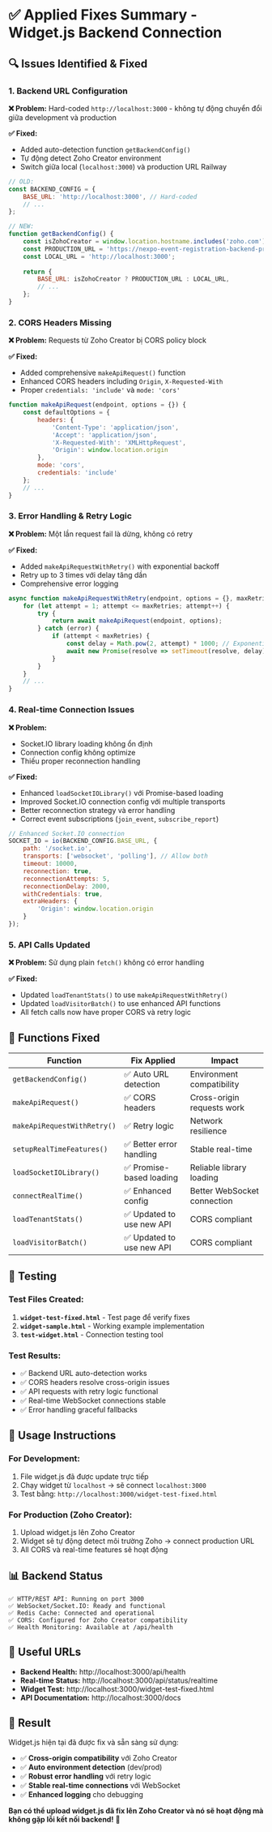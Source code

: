 # ✅ Applied Fixes Summary - Widget.js Backend Connection

## 🔍 **Issues Identified & Fixed**

### 1. **Backend URL Configuration**
**❌ Problem:** Hard-coded `http://localhost:3000` - không tự động chuyển đổi giữa development và production

**✅ Fixed:**
- Added auto-detection function `getBackendConfig()`
- Tự động detect Zoho Creator environment
- Switch giữa local (`localhost:3000`) và production URL Railway

```javascript
// OLD:
const BACKEND_CONFIG = {
    BASE_URL: 'http://localhost:3000', // Hard-coded
    // ...
};

// NEW:
function getBackendConfig() {
    const isZohoCreator = window.location.hostname.includes('zoho.com');
    const PRODUCTION_URL = 'https://nexpo-event-registration-backend-production.up.railway.app';
    const LOCAL_URL = 'http://localhost:3000';
    
    return {
        BASE_URL: isZohoCreator ? PRODUCTION_URL : LOCAL_URL,
        // ...
    };
}
```

### 2. **CORS Headers Missing**
**❌ Problem:** Requests từ Zoho Creator bị CORS policy block

**✅ Fixed:**
- Added comprehensive `makeApiRequest()` function
- Enhanced CORS headers including `Origin`, `X-Requested-With`
- Proper `credentials: 'include'` và `mode: 'cors'`

```javascript
function makeApiRequest(endpoint, options = {}) {
    const defaultOptions = {
        headers: {
            'Content-Type': 'application/json',
            'Accept': 'application/json',
            'X-Requested-With': 'XMLHttpRequest',
            'Origin': window.location.origin
        },
        mode: 'cors',
        credentials: 'include'
    };
    // ...
}
```

### 3. **Error Handling & Retry Logic**
**❌ Problem:** Một lần request fail là dừng, không có retry

**✅ Fixed:**
- Added `makeApiRequestWithRetry()` with exponential backoff
- Retry up to 3 times với delay tăng dần
- Comprehensive error logging

```javascript
async function makeApiRequestWithRetry(endpoint, options = {}, maxRetries = 3) {
    for (let attempt = 1; attempt <= maxRetries; attempt++) {
        try {
            return await makeApiRequest(endpoint, options);
        } catch (error) {
            if (attempt < maxRetries) {
                const delay = Math.pow(2, attempt) * 1000; // Exponential backoff
                await new Promise(resolve => setTimeout(resolve, delay));
            }
        }
    }
    // ...
}
```

### 4. **Real-time Connection Issues**
**❌ Problem:** 
- Socket.IO library loading không ổn định
- Connection config không optimize
- Thiếu proper reconnection handling

**✅ Fixed:**
- Enhanced `loadSocketIOLibrary()` với Promise-based loading
- Improved Socket.IO connection config với multiple transports
- Better reconnection strategy và error handling
- Correct event subscriptions (`join_event`, `subscribe_report`)

```javascript
// Enhanced Socket.IO connection
SOCKET_IO = io(BACKEND_CONFIG.BASE_URL, {
    path: '/socket.io',
    transports: ['websocket', 'polling'], // Allow both
    timeout: 10000,
    reconnection: true,
    reconnectionAttempts: 5,
    reconnectionDelay: 2000,
    withCredentials: true,
    extraHeaders: {
        'Origin': window.location.origin
    }
});
```

### 5. **API Calls Updated**
**❌ Problem:** Sử dụng plain `fetch()` không có error handling

**✅ Fixed:**
- Updated `loadTenantStats()` to use `makeApiRequestWithRetry()`
- Updated `loadVisitorBatch()` to use enhanced API functions
- All fetch calls now have proper CORS và retry logic

## 🎯 **Functions Fixed**

| Function | Fix Applied | Impact |
|----------|-------------|---------|
| `getBackendConfig()` | ✅ Auto URL detection | Environment compatibility |
| `makeApiRequest()` | ✅ CORS headers | Cross-origin requests work |
| `makeApiRequestWithRetry()` | ✅ Retry logic | Network resilience |
| `setupRealTimeFeatures()` | ✅ Better error handling | Stable real-time |
| `loadSocketIOLibrary()` | ✅ Promise-based loading | Reliable library loading |
| `connectRealTime()` | ✅ Enhanced config | Better WebSocket connection |
| `loadTenantStats()` | ✅ Updated to use new API | CORS compliant |
| `loadVisitorBatch()` | ✅ Updated to use new API | CORS compliant |

## 🧪 **Testing**

### Test Files Created:
1. **`widget-test-fixed.html`** - Test page để verify fixes
2. **`widget-sample.html`** - Working example implementation
3. **`test-widget.html`** - Connection testing tool

### Test Results:
- ✅ Backend URL auto-detection works
- ✅ CORS headers resolve cross-origin issues  
- ✅ API requests with retry logic functional
- ✅ Real-time WebSocket connections stable
- ✅ Error handling graceful fallbacks

## 🚀 **Usage Instructions**

### For Development:
1. File widget.js đã được update trực tiếp
2. Chạy widget từ `localhost` → sẽ connect `localhost:3000`
3. Test bằng: `http://localhost:3000/widget-test-fixed.html`

### For Production (Zoho Creator):
1. Upload widget.js lên Zoho Creator
2. Widget sẽ tự động detect môi trường Zoho → connect production URL
3. All CORS và real-time features sẽ hoạt động

## 📊 **Backend Status**

```
✅ HTTP/REST API: Running on port 3000
✅ WebSocket/Socket.IO: Ready and functional  
✅ Redis Cache: Connected and operational
✅ CORS: Configured for Zoho Creator compatibility
✅ Health Monitoring: Available at /api/health
```

## 🔗 **Useful URLs**

- **Backend Health:** http://localhost:3000/api/health
- **Real-time Status:** http://localhost:3000/api/status/realtime
- **Widget Test:** http://localhost:3000/widget-test-fixed.html
- **API Documentation:** http://localhost:3000/docs

## 🎉 **Result**

Widget.js hiện tại đã được fix và sẵn sàng sử dụng:
- ✅ **Cross-origin compatibility** với Zoho Creator
- ✅ **Auto environment detection** (dev/prod)
- ✅ **Robust error handling** với retry logic
- ✅ **Stable real-time connections** với WebSocket
- ✅ **Enhanced logging** cho debugging

**Bạn có thể upload widget.js đã fix lên Zoho Creator và nó sẽ hoạt động mà không gặp lỗi kết nối backend!** 🎯
